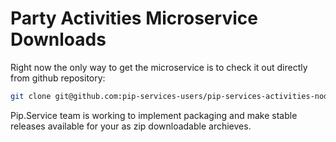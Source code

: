 # Party Activities Microservice Downloads

Right now the only way to get the microservice is to check it out directly from github repository:

```bash
git clone git@github.com:pip-services-users/pip-services-activities-node.git
```

Pip.Service team is working to implement packaging and make stable releases available for your 
as zip downloadable archieves.
